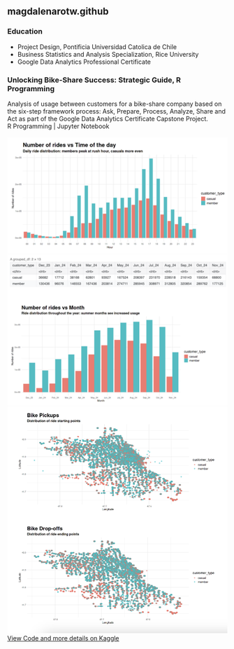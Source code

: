 ## magdalenarotw.github

### Education
* Project Design, Pontificia Universidad Catolica de Chile
* Business Statistics and Analysis Specialization, Rice University
* Google Data Analytics Professional Certificate

### Unlocking Bike-Share Success: Strategic Guide, R Programming
Analysis of usage between customers for a bike-share company based on the six-step framework process: Ask, Prepare, Process, Analyze, Share and Act as part of the Google Data Analytics Certificate Capstone Project.
<br>
R Programming | Jupyter Notebook
<br><br>
![r1](./assets/images/bikeshare1.png)
![r2](./assets/images/bikeshare2.png)
![r3](./assets/images/bikeshare3.png)
<br>
[View Code and more details on Kaggle](https://www.kaggle.com/code/mjrwww/unlocking-bike-share-success-strategic-guide)
  
